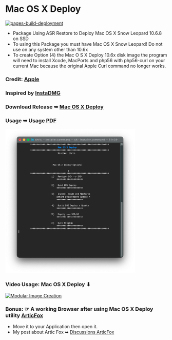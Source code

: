 # Mac OS X Deploy
[![pages-build-deployment](https://github.com/chris1111/Mac-OS-X-Deploy/actions/workflows/pages/pages-build-deployment/badge.svg?branch=main)](https://github.com/chris1111/Mac-OS-X-Deploy/actions/workflows/pages/pages-build-deployment)
- Package Using ASR Restore to Deploy Mac OS X Snow Leopard 10.6.8 on SSD
-  To using this Package you must have Mac OS X Snow Leopard! Do not use on any system other than 10.6x
- To create Option (4) the Mac O S X Deploy 10.6x disk image
the program will need to install Xcode, MacPorts and php56 with php56-curl on your current Mac because the original Apple Curl command no longer works.
 
### Credit: [Apple](https://cdsassets.apple.com/live/6GJYWVAV/user/ma1170_welcome_to_snow_leopard.pdf)
### Inspired by [InstaDMG](https://code.google.com/archive/p/instadmg/)
### Download Release ➥ [Mac OS X Deploy](https://github.com/chris1111/Mac-OS-X-Deploy/releases/tag/Deploy)
### Usage ➥ [Usage PDF](https://github.com/chris1111/Mac-OS-X-Deploy/blob/main/Usage.pdf)
<img src="Pics/Installer.png" alt="Github Project" style="width:80%;">

### Video Usage: Mac OS X Deploy ⬇︎
[![Modular Image Creation](https://github.com/user-attachments/assets/b190ecad-c70f-4cdf-ab3a-54fe9015e78b)](https://youtu.be/ocZvKZvD4og)

### Bonus: ☞ A working Browser after using Mac OS X Deploy utility [ArticFox](https://github.com/rmottola/Arctic-Fox/releases/download/v45.2/arcticfox-45.2.en-US.mac64.10.6.dmg)
- Move it to your Application then open it.
- My post about Artic Fox ➥ [Discussions ArticFox](https://github.com/rmottola/Arctic-Fox/discussions/240)
